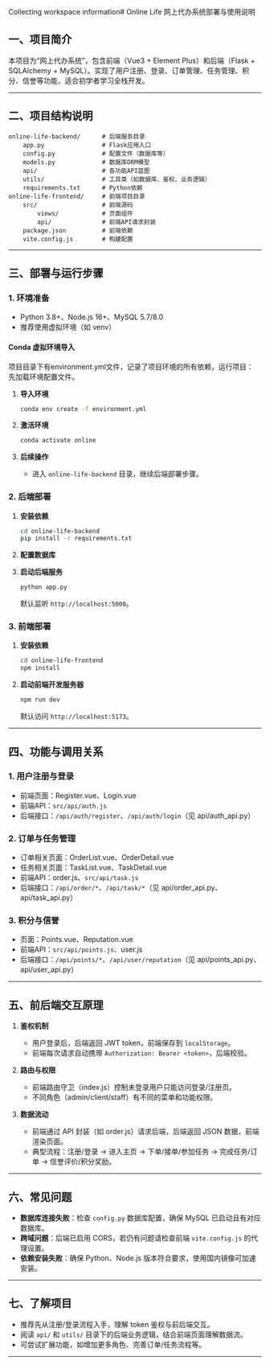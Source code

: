 Collecting workspace information# Online Life 网上代办系统部署与使用说明

## 一、项目简介

本项目为“网上代办系统”，包含前端（Vue3 + Element Plus）和后端（Flask + SQLAlchemy + MySQL）。实现了用户注册、登录、订单管理、任务管理、积分、信誉等功能，适合初学者学习全栈开发。

---

## 二、项目结构说明

```
online-life-backend/      # 后端服务目录
    app.py                # Flask应用入口
    config.py             # 配置文件（数据库等）
    models.py             # 数据库ORM模型
    api/                  # 各功能API蓝图
    utils/                # 工具类（如数据库、鉴权、业务逻辑）
    requirements.txt      # Python依赖
online-life-frontend/     # 前端项目目录
    src/                  # 前端源码
        views/            # 页面组件
        api/              # 前端API请求封装
    package.json          # 前端依赖
    vite.config.js        # 构建配置
```

---

## 三、部署与运行步骤

### 1. 环境准备

- Python 3.8+、Node.js 16+、MySQL 5.7/8.0
- 推荐使用虚拟环境（如 venv）
#### Conda 虚拟环境导入
项目目录下有environment.yml文件，记录了项目环境的所有依赖，运行项目：
先加载环境配置文件。
1. **导入环境**
   ```sh
   conda env create -f environment.yml
   ```

2. **激活环境**
   ```sh
   conda activate online
   ```

3. **后续操作**
   - 进入 `online-life-backend` 目录，继续后端部署步骤。


### 2. 后端部署

1. **安装依赖**

   ```sh
   cd online-life-backend
   pip install -r requirements.txt
   ```

2. **配置数据库**

   <!-- - 修改 `config.py`，填写你的 MySQL 账号、密码、数据库名等信息。
   - 初始化数据库（如需建表）：

     ```sh
     python init_db.py
     ``` -->

3. **启动后端服务**

   ```sh
   python app.py
   ```

   默认监听 `http://localhost:5000`。

### 3. 前端部署

1. **安装依赖**

   ```sh
   cd online-life-frontend
   npm install
   ```

2. **启动前端开发服务器**

   ```sh
   npm run dev
   ```

   默认访问 `http://localhost:5173`。

---

## 四、功能与调用关系

### 1. 用户注册与登录

- 前端页面：Register.vue、Login.vue
- 前端API：`src/api/auth.js`
- 后端接口：`/api/auth/register`、`/api/auth/login`（见 api/auth_api.py）

### 2. 订单与任务管理

- 订单相关页面：OrderList.vue、OrderDetail.vue
- 任务相关页面：TaskList.vue、TaskDetail.vue
- 前端API：order.js、`src/api/task.js`
- 后端接口：`/api/order/*`、`/api/task/*`（见 api/order_api.py、api/task_api.py）

### 3. 积分与信誉

- 页面：Points.vue、Reputation.vue
- 前端API：`src/api/points.js`、user.js
- 后端接口：`/api/points/*`、`/api/user/reputation`（见 api/points_api.py、api/user_api.py）

---

## 五、前后端交互原理

1. **鉴权机制**  
   - 用户登录后，后端返回 JWT token，前端保存到 `localStorage`。
   - 前端每次请求自动携带 `Authorization: Bearer <token>`，后端校验。

2. **路由与权限**  
   - 前端路由守卫（index.js）控制未登录用户只能访问登录/注册页。
   - 不同角色（admin/client/staff）有不同的菜单和功能权限。

3. **数据流动**  
   - 前端通过 API 封装（如 order.js）请求后端，后端返回 JSON 数据，前端渲染页面。
   - 典型流程：注册/登录 → 进入主页 → 下单/接单/参加任务 → 完成任务/订单 → 信誉评价/积分奖励。

---

## 六、常见问题

- **数据库连接失败**：检查 `config.py` 数据库配置，确保 MySQL 已启动且有对应数据库。
- **跨域问题**：后端已启用 CORS，若仍有问题请检查前端 `vite.config.js` 的代理设置。
- **依赖安装失败**：确保 Python、Node.js 版本符合要求，使用国内镜像可加速安装。

---

## 七、了解项目

- 推荐先从注册/登录流程入手，理解 token 鉴权与前后端交互。
- 阅读 `api/` 和 `utils/` 目录下的后端业务逻辑，结合前端页面理解数据流。
- 可尝试扩展功能，如增加更多角色、完善订单/任务流程等。

---

